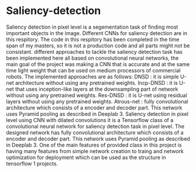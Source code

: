 # Saliency-detection
Saliency detection in pixel level is a segementation task of finding most important objects in the image. Different CNNs for saliency detection are in this respitory. The code in this respitory has been completed in the time span of my masters, so it is not a production code and all parts might not be consistant. 
different approaches to tackle the saliency detection task has been implemented here all based on convolutional neural networks, the main goal of the project was making a CNN that is accurate and at the same time light weight that can be used on medium processors of commercial robots. The implemented approaches are as follows:
  DNSD : it is simple U-net architecture without using any pretrained weights.
  Incp-DNSD : it is U-net that uses inception-like layers at the downsampling part of network without using any pretrained weights.
  Res-DNSD : it is U-net using residual layers without using any pretrained weights.
  Atrous-net : fully convolutional architecture which consists of a encoder and decoder part. This network uses Pyramid pooling as described in Deeplab 3.
Saliency detection in pixel level using CNN with dilated convolutions
it is a Tensorflow class of a convolutional neural network for saliency detection task in pixel level.
The designed network has fully convolutional architecture which consists of a encoder and decoder part. This network uses Pyramid pooling as described in Deeplab 3.
One of the main features of provided class in this project is having many features from simple network creation to traing and network optimization for deployment which can be used as the structure in tensorflow 1 projects. 
